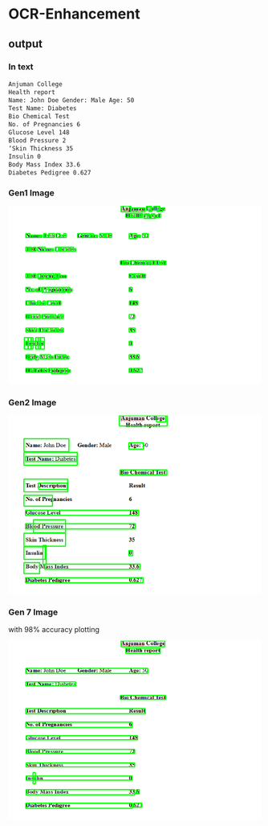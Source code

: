 # OCR-Enhancement

## output
### In text
    Anjuman College
    Health report
    Name: John Doe Gender: Male Age: 50
    Test Name: Diabetes
    Bio Chemical Test
    No. of Pregnancies 6
    Glucose Level 148
    Blood Pressure 2
    ‘Skin Thickness 35
    Insulin 0
    Body Mass Index 33.6
    Diabetes Pedigree 0.627
    
### Gen1 Image
<img src= "https://github.com/Aaris-Kazi/OCR-Enhancement/blob/main/gen1.png">


### Gen2 Image
<img src= "https://github.com/Aaris-Kazi/OCR-Enhancement/blob/main/gen2.png">

### Gen 7 Image

with 98% accuracy plotting

<img src ="https://github.com/Aaris-Kazi/OCR-Enhancement/blob/main/gen7.png">
